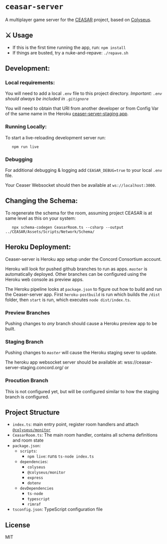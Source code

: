 # `ceasar-server`

A multiplayer game server for the [CEASAR](https://github.com/concord-consortium/CEASAR) project, based on [Colyseus](https://colyseus.io).

## :crossed_swords: Usage
* If this is the first time running the app, run: `npm install`
* If things are busted, try a nuke-and-repave: `./repave.sh`

## Development:

### Local requirements:
You will need to add a local `.env` file to this project directory.
*Important: `.env` should always be included in `.gitignore`*

You will need to obtain that URI from another developer or from
Config Var of the same name in the Heroku [ceaser-server-staging app](https://dashboard.heroku.com/apps/ceaser-server-staging/settings).

### Running Locally:

To start a live-reloading development server run:
```
   npm run live
```

### Debugging

For additional debugging & logging add `CEASAR_DEBUG=true` to your local `.env` file.

Your Ceaser Websocket should then be available at `ws://localhost:3000`.

## Changing the Schema:

To regenerate the schema for the room, assuming project CEASAR is at same level as this on your system:

```
   npx schema-codegen CeasarRoom.ts --csharp --output ../CEASAR/Assets/Scripts/Network/Schema/
```

## Heroku Deployment:
Ceaser-server is Heroku app setup under the Concord Consortium account.

Heroku will look for pushed github branches to run as apps. *`master`* is automatically
deployed. Other branches can be configured using the Heroku web console as preview apps.

The Heroku pipeline looks at `package.json` to figure out how to build and run
the Ceaser-server app. First `heroku-postbuild` is run which builds the `/dist`
folder, then `start` is run, which executes `node dist/index.ts`.

### Preview Branches
Pushing changes to *any* branch should cause a Heroku preview app to be built.

### Staging Branch
Pushing changes to *`master`* will cause the Heroku staging sever to update.

The heroku app websocket server should be available at:
wss://ceasar-server-staging.concord.org/ or

### Procution Branch
This is not configured yet, but will be configured similar to how the staging branch is configured.

## Project Structure

- `index.ts`: main entry point, register room handlers and attach [`@colyseus/monitor`](https://github.com/colyseus/colyseus-monitor)
- `CeasarRoom.ts`: The main room handler, contains all schema definitions and room state
- `package.json`:
    - `scripts`:
        - `npm live`: runs `ts-node index.ts`
    - `dependencies`:
        - `colyseus`
        - `@colyseus/monitor`
        - `express`
        - `dotenv`
    - `devDependencies`
        - `ts-node`
        - `typescript`
        - `rimraf`
- `tsconfig.json`: TypeScript configuration file


## License

MIT
